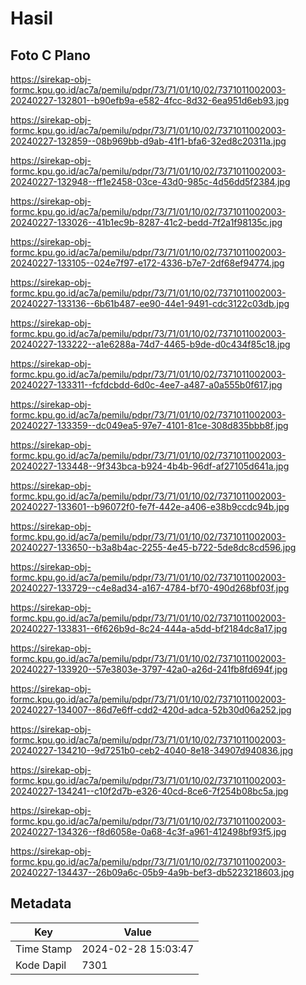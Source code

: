 # Hasil

## Foto C Plano

https://sirekap-obj-formc.kpu.go.id/ac7a/pemilu/pdpr/73/71/01/10/02/7371011002003-20240227-132801--b90efb9a-e582-4fcc-8d32-6ea951d6eb93.jpg

https://sirekap-obj-formc.kpu.go.id/ac7a/pemilu/pdpr/73/71/01/10/02/7371011002003-20240227-132859--08b969bb-d9ab-41f1-bfa6-32ed8c20311a.jpg

https://sirekap-obj-formc.kpu.go.id/ac7a/pemilu/pdpr/73/71/01/10/02/7371011002003-20240227-132948--ff1e2458-03ce-43d0-985c-4d56dd5f2384.jpg

https://sirekap-obj-formc.kpu.go.id/ac7a/pemilu/pdpr/73/71/01/10/02/7371011002003-20240227-133026--41b1ec9b-8287-41c2-bedd-7f2a1f98135c.jpg

https://sirekap-obj-formc.kpu.go.id/ac7a/pemilu/pdpr/73/71/01/10/02/7371011002003-20240227-133105--024e7f97-e172-4336-b7e7-2df68ef94774.jpg

https://sirekap-obj-formc.kpu.go.id/ac7a/pemilu/pdpr/73/71/01/10/02/7371011002003-20240227-133136--6b61b487-ee90-44e1-9491-cdc3122c03db.jpg

https://sirekap-obj-formc.kpu.go.id/ac7a/pemilu/pdpr/73/71/01/10/02/7371011002003-20240227-133222--a1e6288a-74d7-4465-b9de-d0c434f85c18.jpg

https://sirekap-obj-formc.kpu.go.id/ac7a/pemilu/pdpr/73/71/01/10/02/7371011002003-20240227-133311--fcfdcbdd-6d0c-4ee7-a487-a0a555b0f617.jpg

https://sirekap-obj-formc.kpu.go.id/ac7a/pemilu/pdpr/73/71/01/10/02/7371011002003-20240227-133359--dc049ea5-97e7-4101-81ce-308d835bbb8f.jpg

https://sirekap-obj-formc.kpu.go.id/ac7a/pemilu/pdpr/73/71/01/10/02/7371011002003-20240227-133448--9f343bca-b924-4b4b-96df-af27105d641a.jpg

https://sirekap-obj-formc.kpu.go.id/ac7a/pemilu/pdpr/73/71/01/10/02/7371011002003-20240227-133601--b96072f0-fe7f-442e-a406-e38b9ccdc94b.jpg

https://sirekap-obj-formc.kpu.go.id/ac7a/pemilu/pdpr/73/71/01/10/02/7371011002003-20240227-133650--b3a8b4ac-2255-4e45-b722-5de8dc8cd596.jpg

https://sirekap-obj-formc.kpu.go.id/ac7a/pemilu/pdpr/73/71/01/10/02/7371011002003-20240227-133729--c4e8ad34-a167-4784-bf70-490d268bf03f.jpg

https://sirekap-obj-formc.kpu.go.id/ac7a/pemilu/pdpr/73/71/01/10/02/7371011002003-20240227-133831--6f626b9d-8c24-444a-a5dd-bf2184dc8a17.jpg

https://sirekap-obj-formc.kpu.go.id/ac7a/pemilu/pdpr/73/71/01/10/02/7371011002003-20240227-133920--57e3803e-3797-42a0-a26d-241fb8fd694f.jpg

https://sirekap-obj-formc.kpu.go.id/ac7a/pemilu/pdpr/73/71/01/10/02/7371011002003-20240227-134007--86d7e6ff-cdd2-420d-adca-52b30d06a252.jpg

https://sirekap-obj-formc.kpu.go.id/ac7a/pemilu/pdpr/73/71/01/10/02/7371011002003-20240227-134210--9d7251b0-ceb2-4040-8e18-34907d940836.jpg

https://sirekap-obj-formc.kpu.go.id/ac7a/pemilu/pdpr/73/71/01/10/02/7371011002003-20240227-134241--c10f2d7b-e326-40cd-8ce6-7f254b08bc5a.jpg

https://sirekap-obj-formc.kpu.go.id/ac7a/pemilu/pdpr/73/71/01/10/02/7371011002003-20240227-134326--f8d6058e-0a68-4c3f-a961-412498bf93f5.jpg

https://sirekap-obj-formc.kpu.go.id/ac7a/pemilu/pdpr/73/71/01/10/02/7371011002003-20240227-134437--26b09a6c-05b9-4a9b-bef3-db5223218603.jpg


## Metadata

| Key        | Value               |
| ---------- | ------------------- |
| Time Stamp | 2024-02-28 15:03:47 |
| Kode Dapil | 7301                |



